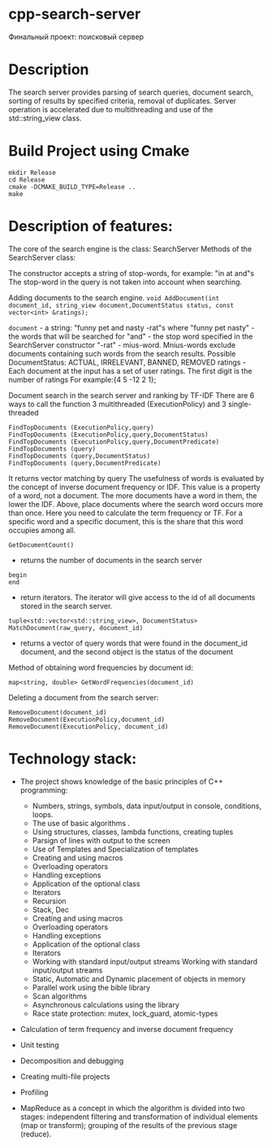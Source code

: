# cpp-search-server
Финальный проект: поисковый сервер

# Description
The search server provides parsing of search queries, document search, sorting of results by specified criteria, removal of duplicates. Server operation is accelerated due to multithreading and use of the std::string_view class.

# Build Project using Cmake
```
mkdir Release
cd Release
cmake -DCMAKE_BUILD_TYPE=Release ..
make
```

# Description of features:
The core of the search engine is the class: SearchServer
Methods of the SearchServer class:

The constructor accepts a string of stop-words, for example: "in at and"s
The stop-word in the query is not taken into account when searching.

Adding documents to the search engine. 
`void AddDocument(int document_id, string_view document,DocumentStatus status, const vector<int> &ratings);`

`document` - a string: "funny pet and nasty -rat"s
where "funny pet nasty" - the words that will be searched for
"and" - the stop word specified in the SearchServer constructor
"-rat" - mius-word.
Mnius-words exclude documents containing such words from the search results.
Possible DocumentStatus: ACTUAL, IRRELEVANT, BANNED, REMOVED
ratings - Each document at the input has a set of user ratings.
The first digit is the number of ratings
For example:{4 5 -12 2 1};

Document search in the search server and ranking by TF-IDF
There are 6 ways to call the function 3 multithreaded (ExecutionPolicy) and 3 single-threaded
```
FindTopDocuments (ExecutionPolicy,query)
FindTopDocuments (ExecutionPolicy,query,DocumentStatus)
FindTopDocuments (ExecutionPolicy,query,DocumentPredicate)
FindTopDocuments (query)
FindTopDocuments (query,DocumentStatus)
FindTopDocuments (query,DocumentPredicate)
```
It returns vector matching by query
The usefulness of words is evaluated by the concept of inverse document frequency or IDF.
This value is a property of a word, not a document.
The more documents have a word in them, the lower the IDF.
Above, place documents where the search word occurs more than once.
Here you need to calculate the term frequency or TF.
For a specific word and a specific document, this is the share that this word occupies among all.

```
GetDocumentCount()
``` 
 - returns the number of documents in the search server

```
begin
end
```
- return iterators. The iterator will give access to the id of all documents stored in the search server.
```
tuple<std::vector<std::string_view>, DocumentStatus> MatchDocument(raw_query, document_id)
```
- returns a vector of query words that were found in the document_id document,
and the second object is the status of the document

Method of obtaining word frequencies by document id:
```
map<string, double> GetWordFrequencies(document_id)
```

Deleting a document from the search server:
```
RemoveDocument(document_id)
RemoveDocument(ExecutionPolicy,document_id)
RemoveDocument(ExecutionPolicy, document_id)
```

# Technology stack:
- The project shows knowledge of the basic principles of C++ programming:
  - Numbers, strings, symbols, data input/output in console, conditions, loops.
  - The use of basic algorithms .
  - Using structures, classes, lambda functions, creating tuples
  - Parsign of lines with output to the screen
  - Use of Templates and Specialization of templates
  - Creating and using macros
  - Overloading operators
  - Handling exceptions
  - Application of the optional class
  - Iterators
  - Recursion
  - Stack, Dec
  - Creating and using macros
  - Overloading operators
  - Handling exceptions
  - Application of the optional class
  - Iterators
  - Working with standard input/output streams Working with standard input/output streams
  - Static, Automatic and Dynamic placement of objects in memory
  - Parallel work using the bible library
  - Scan algorithms
  - Asynchronous calculations using the library
  - Race state protection: mutex, lock_guard, atomic-types
- Calculation of term frequency and inverse document frequency
- Unit testing
- Decomposition and debugging
- Creating multi-file projects
- Profiling

- MapReduce as a concept in which the algorithm is divided into two stages:
independent filtering and transformation of individual elements (map or transform);
grouping of the results of the previous stage (reduce).
